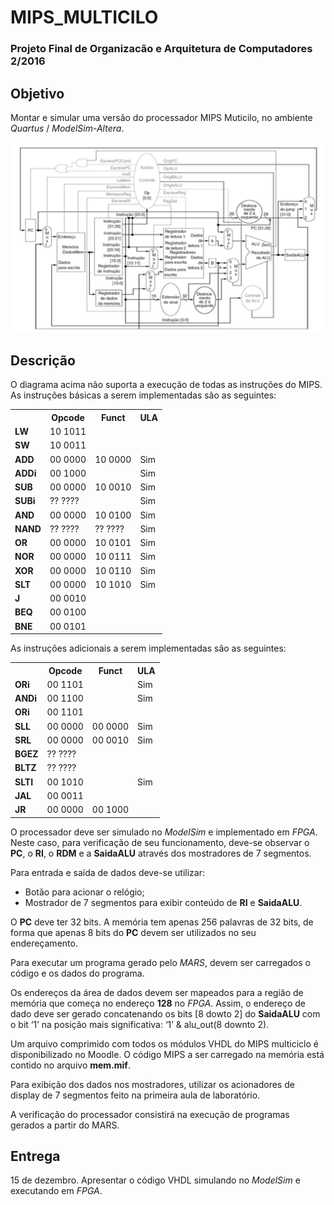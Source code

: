 # MIPS_MULTICILO
### Projeto Final de Organizacão e Arquitetura de Computadores 2/2016

## Objetivo
Montar e simular uma versão do processador MIPS Muticilo, no ambiente *Quartus* / *ModelSim-Altera*.

<p align="center">
  <img src="mips_multiciclo.png">
</p>

## Descrição
O diagrama acima não suporta a execução de todas as instruções do MIPS. As instruções
básicas a serem implementadas são as seguintes:

<table align="center">
  <tr>
    <th></th>
    <th>Opcode</th>
    <th>Funct</th>
    <th>ULA</th>
  </tr>
  <tr>
    <td><b>LW</b></td>
    <td>10 1011</td>
    <td></td>
    <td></td>
  </tr>
  <tr>
    <td><b>SW</b></td>
    <td>10 0011</td>
    <td></td>
    <td></td>
  </tr>
  <tr>
    <td><b>ADD</b></td>
    <td>00 0000</td>
    <td>10 0000</td>
    <td>Sim</td>
  </tr>  
  <tr>
    <td><b>ADDi</b></td>
    <td>00 1000</td>
    <td></td>
    <td>Sim</td>
  </tr>  
  <tr>
    <td><b>SUB</b></td>
    <td>00 0000</td>
    <td>10 0010</td>
    <td>Sim</td>
  </tr>
  <tr>
    <td><b>SUBi</b></td>
    <td>?? ????</td>
    <td></td>
    <td>Sim</td>
  </tr>  
  <tr>
    <td><b>AND</b></td>
    <td>00 0000</td>
    <td>10 0100</td>
    <td>Sim</td>
  </tr>   
  <tr>
    <td><b>NAND</b></td>
    <td>?? ????</td>
    <td>?? ????</td>
    <td>Sim</td>
  </tr>    
  <tr>
    <td><b>OR</b></td>
    <td>00 0000</td>
    <td>10 0101</td>
    <td>Sim</td>
  </tr> 
  <tr>
    <td><b>NOR</b></td>
    <td>00 0000</td>
    <td>10 0111</td>
    <td>Sim</td>
  </tr>   
  <tr>
    <td><b>XOR</b></td>
    <td>00 0000</td>
    <td>10 0110</td>
    <td>Sim</td>
  </tr>    
  <tr>
    <td><b>SLT</b></td>
    <td>00 0000</td>
    <td>10 1010</td>
    <td>Sim</td>
  </tr>
  <tr>
    <td><b>J</b></td>
    <td>00 0010</td>
    <td></td>
    <td></td>
  </tr>  
  <tr>
    <td><b>BEQ</b></td>
    <td>00 0100</td>
    <td></td>
    <td></td>
  </tr> 
  <tr>
    <td><b>BNE</b></td>
    <td>00 0101</td>
    <td></td>
    <td></td>
  </tr>    
</table>

As instruções adicionais a serem implementadas são as seguintes:
<table align="center">
  <tr>
    <th></th>
    <th>Opcode</th>
    <th>Funct</th>
    <th>ULA</th>
  </tr>
  <tr>
    <td><b>ORi</b></td>
    <td>00 1101</td>
    <td></td>
    <td>Sim</td>
  </tr>
  <tr>
    <td><b>ANDi</b></td>
    <td>00 1100</td>
    <td></td>
    <td>Sim</td>
  </tr>  
  <tr>
    <td><b>ORi</b></td>
    <td>00 1101</td>
    <td></td>
    <td></td>
  </tr>  
  <tr>
    <td><b>SLL</b></td>
    <td>00 0000</td>
    <td>00 0000</td>
    <td>Sim</td>
  </tr>  
  <tr>
    <td><b>SRL</b></td>
    <td>00 0000</td>
    <td>00 0010</td>
    <td>Sim</td>
  </tr>
  <tr>
    <td><b>BGEZ</b></td>
    <td>?? ????</td>
    <td></td>
    <td></td>
  </tr> 
  <tr>
    <td><b>BLTZ</b></td>
    <td>?? ????</td>
    <td></td>
    <td></td>
  </tr>  
  <tr>
    <td><b>SLTI</b></td>
    <td>00 1010</td>
    <td></td>
    <td>Sim</td>
  </tr>    
  <tr>
    <td><b>JAL</b></td>
    <td>00 0011</td>
    <td></td>
    <td></td>
  </tr> 
  <tr>
    <td><b>JR</b></td>
    <td>00 0000</td>
    <td>00 1000</td>
    <td></td>
  </tr>    
</table>

O processador deve ser simulado no *ModelSim* e implementado em *FPGA*. Neste caso, para verificação de seu funcionamento, deve-se observar o **PC**, o **RI**, o **RDM** e a **SaidaALU** através dos mostradores de 7 segmentos.

Para entrada e saída de dados deve-se utilizar:
 - Botão para acionar o relógio;
 - Mostrador de 7 segmentos para exibir conteúdo de **RI** e **SaidaALU**.
 
O **PC** deve ter 32 bits. A memória tem apenas 256 palavras de 32 bits, de forma que apenas 8 bits do **PC** devem ser utilizados no seu endereçamento. 

Para executar um programa gerado pelo *MARS*, devem ser carregados o código e os dados do programa.

Os endereços da área de dados devem ser mapeados para a região de memória que
começa no endereço **128** no *FPGA*. Assim, o endereço de dado deve ser gerado
concatenando os bits [8 dowto 2] do **SaidaALU** com o bit ‘1’ na
posição mais significativa: ‘1’ & alu_out(8 downto 2).

Um arquivo comprimido com todos os módulos VHDL do MIPS multiciclo é
disponibilizado no Moodle. O código MIPS a ser carregado na memória está contido no
arquivo **mem.mif**.

Para exibição dos dados nos mostradores, utilizar os acionadores de display de 7
segmentos feito na primeira aula de laboratório.

A verificação do processador consistirá na execução de programas gerados a partir do
MARS.

## Entrega
15 de dezembro. Apresentar o código VHDL simulando no *ModelSim* e
executando em *FPGA*.
